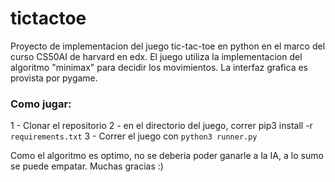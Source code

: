 # tictactoe
Proyecto de implementacion del juego tic-tac-toe en python en el marco del curso CS50AI de harvard en edx.
El juego utiliza la implementacion del algoritmo "minimax" para decidir los movimientos. La interfaz grafica es provista por pygame. 

### Como jugar: 
1 - Clonar el repositorio
2 - en el directorio del juego, correr pip3 install -r ```requirements.txt```
3 - Correr el juego con ```python3 runner.py```

Como el algoritmo es optimo, no se deberia poder ganarle a la IA, a lo sumo se puede empatar. Muchas gracias :) 
